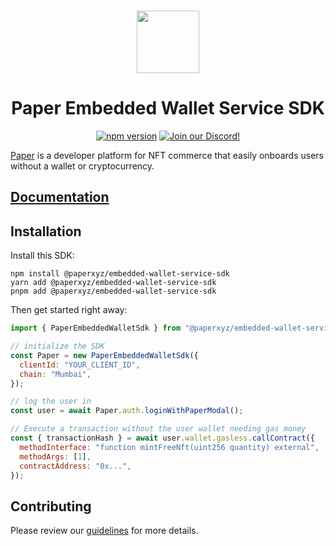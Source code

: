 <p align="center">
    <br />
    <a href="https://withpaper.com"><img src="./assets/paper-logo.svg" width="100" alt=""/></a>
    <br />
</p>
<h1 align="center">Paper Embedded Wallet Service SDK</h1>
<p align="center">
    <a href="https://www.npmjs.com/package/@paperxyz/embedded-wallet-service-sdk"><img src="https://img.shields.io/npm/v/@paperxyz/embedded-wallet-service-sdk" alt="npm version"/></a>
    <a href="https://discord.gg/mnUa29J2Fp"><img alt="Join our Discord!" src="https://img.shields.io/discord/936354866358546453.svg?color=7289da&label=discord&logo=discord&style=flat"/></a>
</p>

[Paper](https://withpaper.com) is a developer platform for NFT commerce that
easily onboards users without a wallet or cryptocurrency.

## [Documentation](https://docs.withpaper.com/reference/embedded-wallet-service-overview)

## Installation

Install this SDK:

```shell
npm install @paperxyz/embedded-wallet-service-sdk
yarn add @paperxyz/embedded-wallet-service-sdk
pnpm add @paperxyz/embedded-wallet-service-sdk
```

Then get started right away:

```js
import { PaperEmbeddedWalletSdk } from "@paperxyz/embedded-wallet-service-sdk";

// initialize the SDK
const Paper = new PaperEmbeddedWalletSdk({
  clientId: "YOUR_CLIENT_ID",
  chain: "Mumbai",
});

// log the user in
const user = await Paper.auth.loginWithPaperModal();

// Execute a transaction without the user wallet needing gas money
const { transactionHash } = await user.wallet.gasless.callContract({
  methodInterface: "function mintFreeNft(uint256 quantity) external",
  methodArgs: [1],
  contractAddress: "0x...",
});
```

## Contributing

Please review our [guidelines](CONTRIBUTING.md) for more details.
